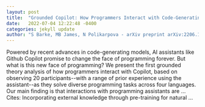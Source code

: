 ```yaml
---
layout: post
title:  "Grounded Copilot: How Programmers Interact with Code-Generating Models"
date:   2022-07-04 12:22:48 -0400
categories: jekyll update
author: "S Barke, MB James, N Polikarpova - arXiv preprint arXiv:2206.15000, 2022"
---
```

Powered by recent advances in code-generating models, AI assistants like Github Copilot promise to change the face of programming forever. But what is this new face of programming? We present the first grounded theory analysis of how programmers interact with Copilot, based on observing 20 participants--with a range of prior experience using the assistant--as they solve diverse programming tasks across four languages. Our main finding is that interactions with programming assistants are …
Cites: ‪Incorporating external knowledge through pre-training for natural …‬  
